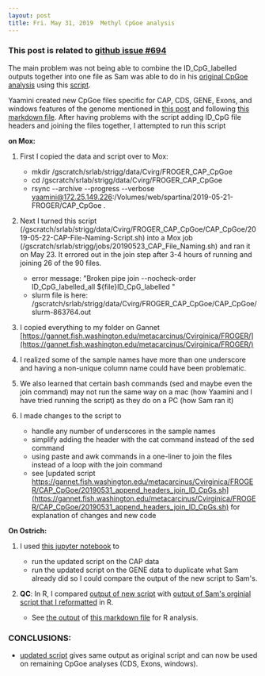 ```yaml
---
layout: post
title: Fri. May 31, 2019  Methyl CpGoe analysis  
---
```


### This post is related to [github issue #694](https://github.com/RobertsLab/resources/issues/694)

The main problem was not being able to combine the ID\_CpG\_labelled outputs together into one file as Sam was able to do in his [original CpGoe analysis](https://gannet.fish.washington.edu/Atumefaciens/20190225_cpg_oe/) using this [script](https://gannet.fish.washington.edu/Atumefaciens/20190225_cpg_oe/20190226_join_ID_CpGs.sh).

Yaamini created new CpGoe files specific for CAP, CDS, GENE, Exons, and windows features of the genome mentioned in [this post](https://genefish.wordpress.com/2019/05/28/yaaminis-notebook-froger-recap/) and following [this markdown file](https://github.com/hputnam/FROGER/blob/master/analyses/CpGoe/20190521_CpGOE_methods.md). After having problems with the script adding ID_CpG file headers and joining the files together, I attempted to run this script 

**on Mox:**

1. First I copied the data and script over to Mox:
 	- mkdir /gscratch/srlab/strigg/data/Cvirg/FROGER\_CAP\_CpGoe
 	- cd /gscratch/srlab/strigg/data/Cvirg/FROGER\_CAP\_CpGoe
	- rsync --archive --progress --verbose yaamini@172.25.149.226:/Volumes/web/spartina/2019-05-21-FROGER/CAP_CpGoe .

2. Next I turned this script (/gscratch/srlab/strigg/data/Cvirg/FROGER\_CAP\_CpGoe/CAP\_CpGoe/2019-05-22-CAP-File-Naming-Script.sh) into a Mox job (/gscratch/srlab/strigg/jobs/20190523\_CAP\_File\_Naming.sh) and ran it on May 23. It errored out in the join step after 3-4 hours of running and joining 26 of the 90 files. 

	- error message: "Broken pipe join --nocheck-order ID\_CpG\_labelled\_all ${file}ID\_CpG\_labelled "
	- slurm file is here:
/gscratch/srlab/strigg/data/Cvirg/FROGER\_CAP\_CpGoe/CAP\_CpGoe/slurm-863764.out

3. I copied everything to my folder on Gannet [https://gannet.fish.washington.edu/metacarcinus/Cvirginica/FROGER/](https://gannet.fish.washington.edu/metacarcinus/Cvirginica/FROGER/)

4. I realized some of the sample names have more than one underscore and having a non-unique column name could have been problematic.

5. We also learned that certain bash commands (sed and maybe even the join command) may not run the same way on a mac (how Yaamini and I have tried running the script) as they do on a PC (how Sam ran it)

6. I made changes to the script to 
	- handle any number of underscores in the sample names
	- simplify adding the header with the cat command instead of the sed command
	- using paste and awk commands in a one-liner to join the files instead of a loop with the join command 
	- see [updated script https://gannet.fish.washington.edu/metacarcinus/Cvirginica/FROGER/CAP_CpGoe/20190531_append_headers_join_ID_CpGs.sh](https://gannet.fish.washington.edu/metacarcinus/Cvirginica/FROGER/CAP_CpGoe/20190531_append_headers_join_ID_CpGs.sh) for explanation of changes and new code

**On Ostrich:**

1. I used [this jupyter notebook](https://github.com/hputnam/FROGER/blob/master/analyses/CAP_CpGoe/CpGoe_append_headers_join_files.ipynb) to 
	- run the updated script on the CAP data 
	- run the updated script on the GENE data to duplicate what Sam already did so I could compare the output of the new script to Sam's.

2. **QC**: In R, I compared [output of new script](https://gannet.fish.washington.edu/metacarcinus/Cvirginica/FROGER/20190225_cpg_oe/ID_CpG_labelled_all) with [output of Sam's orginial script that I reformatted](https://gannet.fish.washington.edu/metacarcinus/Cvirginica/FROGER/20190225_cpg_oe/ID_CpG_labelled_all.tab) in R. 
	- See [the output](http://htmlpreview.github.io/?https://github.com/hputnam/FROGER/blob/master/analyses/CAP_CpGoe/CpGoe_append_headers_join_files_QC.html) of [this markdown file](https://github.com/hputnam/FROGER/blob/master/analyses/CAP_CpGoe/CpGoe_append_headers_join_files_QC.Rmd) for R analysis.

### CONCLUSIONS:
- [updated script](https://gannet.fish.washington.edu/metacarcinus/Cvirginica/FROGER/CAP_CpGoe/20190531_append_headers_join_ID_CpGs.sh) gives same output as original script and can now be used on remaining CpGoe analyses (CDS, Exons, windows).  


